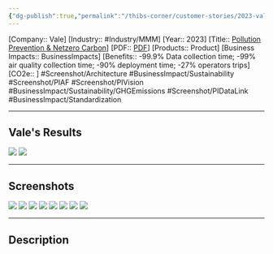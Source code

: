 ```yaml
---
{"dg-publish":true,"permalink":"/thibs-corner/customer-stories/2023-vale-pollution-prevention-and-netzero-carbon/","noteIcon":""}
---
```


[Company:: Vale]
[Industry:: #Industry/MMM]
[Year:: 2023]
[Title:: [Pollution Prevention & Netzero Carbon](Home.md)]
[PDF:: [PDF](Home.md)]
[Products:: Product]
[Business Impacts:: BusinessImpacts]
[Benefits:: -99.9% Data collection time; -99% air quality collection time; -90% deployment time; -27% operators trips]
[CO2e:: ]
#Screenshot/Architecture #BusinessImpact/Sustainability #Screenshot/PIAF  #Screenshot/PIVision #BusinessImpact/Sustainability/GHGEmissions #Screenshot/PIDataLink #BusinessImpact/Standardization 

---
## Vale's Results
![](https://i.imgur.com/xnhzz0D.jpg)
![](https://i.imgur.com/9YdjfAH.png)

---
## Screenshots
![](https://i.imgur.com/Z64eg9i.png)
![](https://i.imgur.com/TkdNmd8.png)
![](https://i.imgur.com/yHp02cG.png)
![](https://i.imgur.com/uIFMePG.png)
![](https://i.imgur.com/f2qpP1e.png)
![](https://i.imgur.com/mvw3667.png)
![](https://i.imgur.com/ZCJ7mnv.png)
![](https://i.imgur.com/MaaSDm8.png)

---
## Description